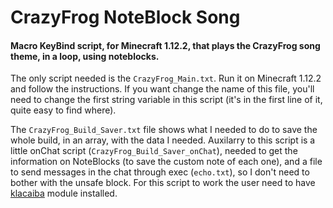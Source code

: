 # CrazyFrog NoteBlock Song
#### Macro KeyBind script, for Minecraft 1.12.2, that plays the CrazyFrog song theme, in a loop, using noteblocks.

The only script needed is the `CrazyFrog_Main.txt`. Run it on Minecraft 1.12.2 and follow the instructions. If you want change the name of this file, you'll need to change the first string variable in this script (it's in the first line of it, quite easy to find where).


The `CrazyFrog_Build_Saver.txt` file shows what I needed to do to save the whole build, in an array, with the data I needed. Auxilarry to this script is a little onChat script (`CrazyFrog_Build_Saver_onChat`), needed to get the information on NoteBlocks (to save the custom note of each one), and a file to send messages in the chat through exec (`echo.txt`), so I don't need to bother with the unsafe block. For this script to work the user need to have [klacaiba](https://spthiel.github.io/Modules/?name=Klacaiba) module installed.
